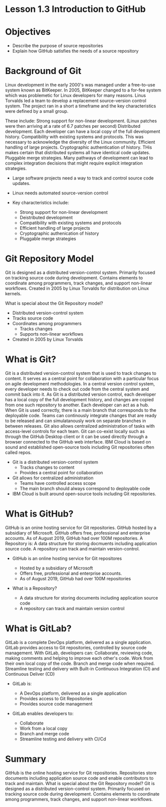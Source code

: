 # Lesson 1.3 Introduction to GitHub

# Objectives

- Describe the purpose of source repositories
- Explain how GitHub satisfies the needs of a source repository

# Background of Git

Linux development in the early 2000's was managed under a free-to-use system known as BitKeeper. In 2005, BitKeeper changed to a for-fee system which was problemetic for Linux developers for many reasons. Linus Torvalds led a team to develop a replacement source-version control system. The project ran in a short a timeframe and the key characteristics were defined by a small group.

These include: Strong support for non-linear development. (Linux patches were then arriving at a rate of 6.7 patches per second) Distributed development. Each developer can have a local copy of the full development history. Compatibility with existing systems and protocols. This was necessary to acknowledge the diversity of the Linux community. Efficient handling of large projects. Cryptographic authentication of history. THis makes certain that distributed systems all have identical code updates. Pluggable merge strategies. Many pathways of development can lead to complex integration decisions that might require explicit integration strategies. 

- Large software projects need a way to track and control source code updates.

- Linux needs automated source-version control

- Key characteristics include:
    - Strong support for non-linear development
    - Deistributed development
    - Compatibility with existing systems and protocols
    - Efficient handling of large projects
    - Cryptographic authenication of history
    - Pluggable merge strategies

# Git Repository Model 

Git is designed as a distributed version-control system. Primarily focused on tracking source code during development. Contains elements to coordinate among programmers, track changes, and support non-linear workflows. Created in 2005 by Linux Torvalds for distribution on Linux kernels.

What is special about the Git Repository model?
- Distributed version-control system
- Tracks source code
- Coordinates among programmers
    - Tracks changes
    - Supports non-linear workflows
- Created in 2005 by Linux Torvalds

# What is Git?

Git is a distributed version-control system that is used to track changes to content. It serves as a central point for collaboration with a particular focus on agile development methodologies. In a central version control system, every developer needs to check out code from the central system and commit back into it. As Git is a distributed version control, each developer has a local copy of the full development history, and changes are copied from one such repository to another. Each developer can act as a hub. When Git is used correctly, there is a main branch that corresponds to the deployable code. Teams can continously integrate changes that are ready to be released and can simulatanously work on separate branches in between releases. Git also allows centrailzed administration of tasks with access-level controls for each team. Git can co-exist locally such as through the GitHub Desktop client or it can be used directly through a browser connected to the GitHub web interface. IBM Cloud is based on sound and established open-source tools including Git repositories often called repos. 

- Git is a distributed version-control system
    - Tracks changes to content
    - Provides a central point for collaboration
- Git allows for centralized administration
    - Teams have controlled access scope
    - The main branch should always correspond to deployable code
- IBM Cloud is built around open-source tools including Git repositories. 

# What is GitHub?

GitHub is an onine hosting service for Git repositories. GitHub hosted by a subsidiary of Microsoft. GitHub offers free, professional and enterprise accounts. As of August 2019, GitHub had over 100M repositories. A Repository is: A data structure for storing docmuents including application source code. A repository can track and maintain version-control. 

- GitHub is an online hosting service for Git repositores
    - Hosted by a subsidiary of Microsoft
    - Offers free, professional and enterprise accounts.
    - As of August 2019, GitHub had over 100M repositories

- What is a Repository?
    - A data structure for storing documents including application source code
    - A repository can track and maintain version control

# What is GitLab?

GitLab is a complete DevOps platform, delivered as a single application. GitLab provides access to Git repositories, controlled by source code management. With GitLab, developers can: Collaborate, reviewing code, making comments and helping to improve each other's code. Work from their own local copy of the code. Branch and merge code when required. Streamline testing and delivery with Built-in Continuous Integration (CI) and Continuous Deliver (CD) 

- GitLab is:
    - A DevOps platform, delivered as a single application
    - Provides access to Git Repositories
    - Provides source code management

- GitLab enables developers to:
    - Collaborate
    - Work from a local copy
    - Branch and merge code
    - Streamline testing and delivery with CI/Cd

# Summary

GitHub is the online hosting service for Git repositories. Repositories store documents including application source code and enable contributors to track and maintain. What is special about the Git Repository model? Git is designed as a distributed version-control system. Primarily focused on tracking source code during development. Contains elements to coordinate among programmers, track changes, and support non-linear workflows. 
